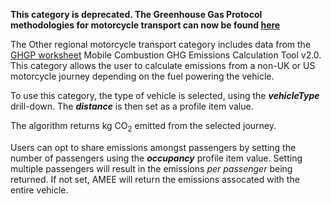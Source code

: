 **This category is deprecated. The Greenhouse Gas Protocol methodologies
for motorcycle transport can now be found
[here](Other_regional_road_transport_by_Greenhouse_Gas_Protocol)**

The Other regional motorcycle transport category includes data from the
[GHGP worksheet](http://www.ghgprotocol.org/calculation-tools/all-tools)
Mobile Combustion GHG Emissions Calculation Tool v2.0. This category
allows the user to calculate emissions from a non-UK or US motorcycle
journey depending on the fuel powering the vehicle.

To use this category, the type of vehicle is selected, using the
***vehicleType*** drill-down. The ***distance*** is then set as a
profile item value.

The algorithm returns kg CO<sub>2</sub> emitted from the selected journey.

Users can opt to share emissions amongst passengers by setting the
number of passengers using the ***occupancy*** profile item value.
Setting multiple passengers will result in the emissions *per passenger*
being returned. If not set, AMEE will return the emissions assocated
with the entire vehicle.
